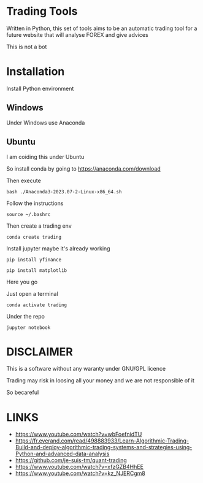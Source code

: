 # Trading Tools 

Written in Python, this set of tools aims to be an automatic trading tool for a future website that will analyse FOREX and give advices

This is not a bot

# Installation

Install Python environment

## Windows

Under Windows use Anaconda

## Ubuntu

I am coiding this under Ubuntu

So install conda by going to https://anaconda.com/download

Then execute

`bash ./Anaconda3-2023.07-2-Linux-x86_64.sh`

Follow the instructions

`source ~/.bashrc`

Then create a trading env

`conda create trading`

Install jupyter maybe it's already working

`pip install yfinance`

`pip install matplotlib`

Here you go

Just open a terminal

`conda activate trading`

Under the repo

`jupyter notebook`

# DISCLAIMER

This is a software without any waranty under GNU/GPL licence

Trading may risk in loosing all your money and we are not responsible of it

So becareful

# LINKS

* https://www.youtube.com/watch?v=wbFoefnidTU
* https://fr.everand.com/read/498883933/Learn-Algorithmic-Trading-Build-and-deploy-algorithmic-trading-systems-and-strategies-using-Python-and-advanced-data-analysis
* https://github.com/je-suis-tm/quant-trading
* https://www.youtube.com/watch?v=xfzGZB4HhEE
* https://www.youtube.com/watch?v=kz_NJERCgm8
